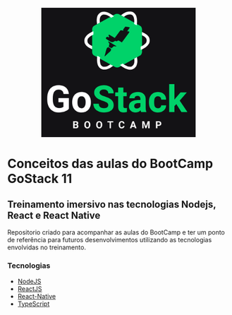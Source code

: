 <p align="center">
<img src="images/GO.png" width="350"/>
</p>

# Conceitos das aulas do BootCamp GoStack 11 
## Treinamento imersivo nas tecnologias Nodejs, React e React Native
Repositorio criado para acompanhar as aulas do BootCamp e ter um ponto de referência para futuros desenvolvimentos utilizando as tecnologias envolvidas no treinamento.

### Tecnologias

* [NodeJS](https://nodejs.org/en/)
* [ReactJS](https://pt-br.reactjs.org/)
* [React-Native](https://reactnative.dev/)
* [TypeScript](https://www.typescriptlang.org/)
